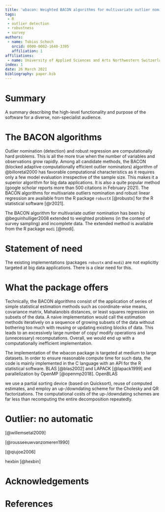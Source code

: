 ```yaml
---
title: 'wbacon: Weighted BACON algorithms for multivariate outlier nomination (detection) and robust linear regression'
tags:
 - R
 - outlier detection
 - robustness
 - survey
authors:
 - name: Tobias Schoch
   orcid: 0000-0002-1640-3395
   affiliation: 1
affiliations:
 - name: University of Applied Sciences and Arts Northwestern Switzerland, School of Business, Riggenbachstrasse 16, CH-4600 Olten, Switzerland
index: 1
date: 26 March 2021
bibliography: paper.bib
---
```


# Summary

A summary describing the high-level functionality and purpose of the software for a diverse, non-specialist audience.

# The BACON algorithms

Outlier nomination (detection) and robust regression are computationally hard problems. This is all the more true when the number of variables and observations grow rapidly. Among all candidate methods, the BACON (blocked adaptive computationally efficient outlier nominators) algorithm of @billoretal2000 has favorable computational characteristics as it requires only a few model evaluation irrespective of the sample size. This makes it a superior algorithm for big data applications. It is also a quite popular method (google scholar reports more than 500 citations in February 2021). The BACON algorithms for multivariate outliers nomination and robust linear regression are available  from the R package `robustX` [@robustx] for the R statistical software [@r2021].

The BACON algorithm for multivariate outlier nomination has been by @beguinhulliger2008 extended to weighted problems (in the context of survey sampling) and incomplete data. The extended method is available from the R package `modi` [@modi].

# Statement of need

The existing implementations (packages `robustx` and `modi`) are not explicitly targeted at big data applications. There is a clear need for this.

# What the package offers

Technically, the BACON algorithms consist of the application of series of simple statistical estimation methods such as coordinate-wise means, covariance matrix, Mahalanobis distances, or least squares regression on subsets of the data. A naive implementation would call the estimation methods iteratively on a sequence of growing subsets of the data without bothering too much with reusing or updating existing blocks of data. This leads to an excessively large number of copy/ modify operations and (unnecessary) recomputations. Overall, we would end up with a computationally inefficient implementation.

The implementation of the wbacon package is targeted at medium to large datasets. In order to ensure reasonable compute time for such data, the code is mainly implemented in the C language with an API for the R statistical software. BLAS  [@blas2002] and LAPACK [@lapack1999] and parallelization by OpenMP [@openmp2018]. OpenBLAS

we use a partial sorting device (based on Quicksort), reuse of computed estimates, and employ an up-/downdating scheme for the Cholesky and QR factorizations. The computational costs of the up-/downdating schemes are far less than recomputing the entire decomposition repeatedly.

# Outlier: no automatic

[@willemsetal2009]

[@rousseeuwvanzomeren1990]

[@qiujoe2006]

hexbin [@hexbin]

# Acknowledgements

# References
